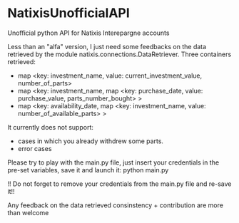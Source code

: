 # NatixisUnofficialAPI
Unofficial python API for Natixis Interepargne accounts


Less than an "alfa" version, I just need some feedbacks on the data retrieved by the module natixis.connections.DataRetriever.
Three containers retrieved:
- map \<key: investment_name, value: current_investment_value, number_of_parts\>
- map \<key: investment_name, map \<key: purchase_date, value: purchase_value, parts_number_bought\> \>
- map \<key: availability_date, map \<key: investment_name, value: number_of_available_parts\> \>

It currently does not support:
- cases in which you already withdrew some parts.
- error cases

Please try to play with the main.py file, just insert your credentials in the pre-set variables, save it and launch it:
python main.py

!! Do not forget to remove your credentials from the main.py file  and re-save it!!

Any feedback on the data retrieved consinstency + contribution are more than welcome
